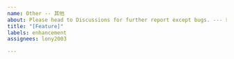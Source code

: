 ```yaml
---
name: Other -- 其他
about: Please head to Discussions for further report except bugs. --- 请前往Discussions发表除bug外其他问题。
title: "[Feature]"
labels: enhancement
assignees: lony2003

---
```


<!-- Please head to  Discussions for further report except bugs. -->
<!-- Issues disobey the rules will be closed immediately. -->
